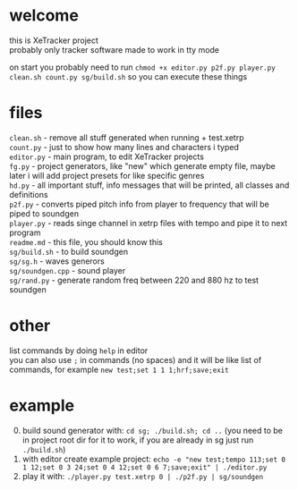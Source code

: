 # welcome
this is XeTracker project<br>
probably only tracker software made to work in tty mode<br>

on start you probably need to run
`chmod +x editor.py p2f.py player.py clean.sh count.py sg/build.sh` so you can execute these things

# files
`clean.sh` - remove all stuff generated when running + test.xetrp<br>
`count.py` - just to show how many lines and characters i typed<br>
`editor.py` - main program, to edit XeTracker projects<br>
`fg.py` - project generators, like "new" which generate empty file, maybe later i will add project presets for like specific genres<br>
`hd.py` - all important stuff, info messages that will be printed, all classes and definitions<br>
`p2f.py` - converts piped pitch info from player to frequency that will be piped to soundgen<br>
`player.py` - reads singe channel in xetrp files with tempo and pipe it to next program<br>
`readme.md` - this file, you should know this<br>
`sg/build.sh` - to build soundgen<br>
`sg/sg.h` - waves generors<br>
`sg/soundgen.cpp` - sound player<br>
`sg/rand.py` - generate random freq between 220 and 880 hz to test soundgen<br>

# other
list commands by doing `help` in editor<br>
you can also use `;` in commands (no spaces) and it will be like list of commands, for example `new test;set 1 1 1;hrf;save;exit`<br>

# example
0. build sound generator with: `cd sg; ./build.sh; cd ..` (you need to be in project root dir for it to work, if you are already in sg just run `./build.sh`)
1. with editor create example project: `echo -e "new test;tempo 113;set 0 1 12;set 0 3 24;set 0 4 12;set 0 6 7;save;exit" | ./editor.py`
2. play it with: `./player.py test.xetrp 0 | ./p2f.py | sg/soundgen`
